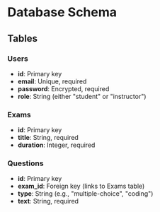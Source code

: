 # Database Schema

## Tables

### Users
- **id**: Primary key
- **email**: Unique, required
- **password**: Encrypted, required
- **role**: String (either "student" or "instructor")

### Exams
- **id**: Primary key
- **title**: String, required
- **duration**: Integer, required

### Questions
- **id**: Primary key
- **exam_id**: Foreign key (links to Exams table)
- **type**: String (e.g., "multiple-choice", "coding")
- **text**: String, required
